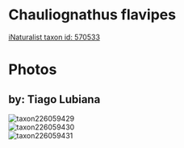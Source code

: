 
Chauliognathus flavipes
=======================
  
[iNaturalist taxon id: 570533](https://www.inaturalist.org/taxa/570533)
# Photos

## by: Tiago Lubiana
  
![taxon226059429](https://inaturalist-open-data.s3.amazonaws.com/photos/242262377/medium.jpg)  
![taxon226059430](https://inaturalist-open-data.s3.amazonaws.com/photos/242262353/medium.jpg)  
![taxon226059431](https://inaturalist-open-data.s3.amazonaws.com/photos/242262400/medium.jpg)